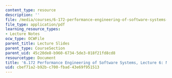 ```yaml
---
content_type: resource
description: ''
file: /media/courses/6-172-performance-engineering-of-software-systems-fall-2018/cbef71a2b92bc700fbad43e69f951513_MIT6_172F18_lec6.pdf
file_type: application/pdf
learning_resource_types:
- Lecture Notes
ocw_type: OCWFile
parent_title: Lecture Slides
parent_type: CourseSection
parent_uid: 45c20de8-b960-6734-5de3-018f21fd8cd8
resourcetype: Document
title: '6.172 Performance Engineering of Software Systems, Lecture 6: Multicore Programming'
uid: cbef71a2-b92b-c700-fbad-43e69f951513
---
```

